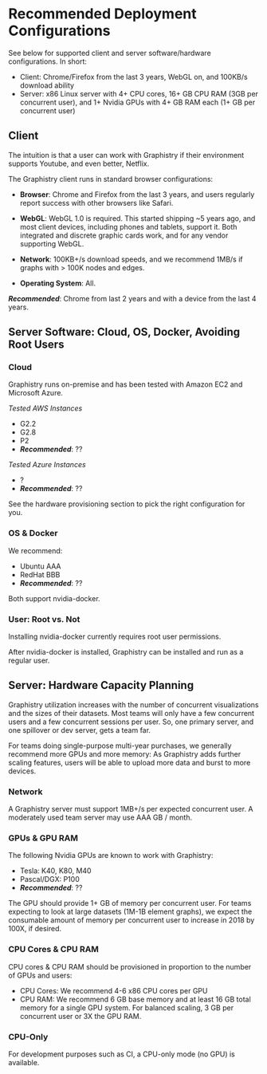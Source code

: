 # Recommended Deployment Configurations

See below for supported client and server software/hardware configurations. In short:

* Client: Chrome/Firefox from the last 3 years, WebGL on, and 100KB/s download ability
* Server: x86 Linux server with 4+ CPU cores, 16+ GB CPU RAM (3GB per concurrent user), and 1+ Nvidia GPUs with 4+ GB RAM each (1+ GB per concurrent user)

## Client

The intuition is that a user can work with Graphistry if their environment supports Youtube, and even better, Netflix.

The Graphistry client runs in standard browser configurations:

* **Browser**: Chrome and Firefox from the last 3 years, and users regularly report success with other browsers like Safari.

* **WebGL**: WebGL 1.0 is required. This started shipping ~5 years ago, and most client devices, including phones and tablets, support it. Both integrated and discrete graphic cards work, and for any vendor supporting WebGL.

* **Network**: 100KB+/s download speeds, and we recommend 1MB/s if graphs with > 100K nodes and edges. 

* **Operating System**: All.

***Recommended***: Chrome from last 2 years and with a device from the last 4 years.


## Server Software: Cloud, OS, Docker, Avoiding Root Users

### Cloud

Graphistry runs on-premise and has been tested with Amazon EC2 and Microsoft Azure.

*Tested AWS Instances*
* G2.2
* G2.8
* P2
* ***Recommended***: ??

*Tested Azure Instances*
* ?
* ***Recommended***: ??

See the hardware provisioning section to pick the right configuration for you.

### OS & Docker

We recommend:

* Ubuntu AAA
* RedHat BBB
* ***Recommended***: ??

Both support nvidia-docker.

### User: Root vs. Not

Installing nvidia-docker currently requires root user permissions. 

After nvidia-docker is installed, Graphistry can be installed and run as a regular user.

## Server: Hardware Capacity Planning

Graphistry utilization increases with the number of concurrent visualizations and the sizes of their datasets. 
Most teams will only have a few concurrent users and a few concurrent sessions per user. So, one primary server, and one spillover or dev server, gets a team far.

For teams doing single-purpose multi-year purchases, we generally recommend more GPUs and more memory: As Graphistry adds further scaling features, users will be able to upload more data and burst to more devices. 


### Network

A Graphistry server must support 1MB+/s per expected concurrent user. A moderately used team server may use AAA GB / month.

### GPUs & GPU RAM

The following Nvidia GPUs are known to work with Graphistry:

* Tesla: K40, K80, M40
* Pascal/DGX: P100
* ***Recommended***: ??

The GPU should provide 1+ GB of memory per concurrent user. For teams expecting to look at large datasets (1M-1B element graphs), we expect the consumable amount of memory per concurrent user to increase in 2018 by 100X, if desired.

### CPU Cores & CPU RAM

CPU cores & CPU RAM should be provisioned in proportion to the number of GPUs and users:

* CPU Cores: We recommend 4-6 x86 CPU cores per GPU
* CPU RAM: We recommend 6 GB base memory and at least 16 GB total memory for a single GPU system. For balanced scaling, 3 GB per concurrent user or 3X the GPU RAM.

### CPU-Only

For development purposes such as CI, a CPU-only mode (no GPU) is available.

